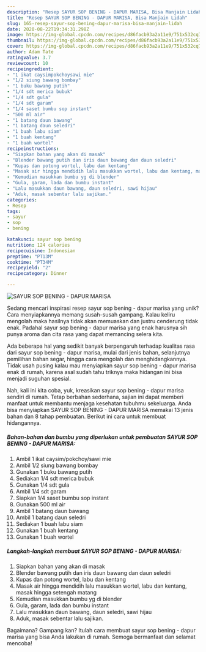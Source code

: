 ```yaml
---
description: "Resep SAYUR SOP BENING - DAPUR MARISA, Bisa Manjain Lidah"
title: "Resep SAYUR SOP BENING - DAPUR MARISA, Bisa Manjain Lidah"
slug: 165-resep-sayur-sop-bening-dapur-marisa-bisa-manjain-lidah
date: 2020-08-22T19:34:31.298Z
image: https://img-global.cpcdn.com/recipes/d86facb93a2a11e9/751x532cq70/sayur-sop-bening-dapur-marisa-foto-resep-utama.jpg
thumbnail: https://img-global.cpcdn.com/recipes/d86facb93a2a11e9/751x532cq70/sayur-sop-bening-dapur-marisa-foto-resep-utama.jpg
cover: https://img-global.cpcdn.com/recipes/d86facb93a2a11e9/751x532cq70/sayur-sop-bening-dapur-marisa-foto-resep-utama.jpg
author: Adam Tate
ratingvalue: 3.7
reviewcount: 10
recipeingredient:
- "1 ikat caysimpokchoysawi mie"
- "1/2 siung bawang bombay"
- "1 buku bawang putih"
- "1/4 sdt merica bubuk"
- "1/4 sdt gula"
- "1/4 sdt garam"
- "1/4 saset bumbu sop instant"
- "500 ml air"
- "1 batang daun bawang"
- "1 batang daun seledri"
- "1 buah labu siam"
- "1 buah kentang"
- "1 buah wortel"
recipeinstructions:
- "Siapkan bahan yang akan di masak"
- "Blender bawang putih dan iris daun bawang dan daun seledri"
- "Kupas dan potong wortel, labu dan kentang"
- "Masak air hingga mendidih lalu masukkan wortel, labu dan kentang, masak hingga setengah matang"
- "Kemudian masukkan bumbu yg di blender"
- "Gula, garam, lada dan bumbu instant"
- "Lalu masukkan daun bawang, daun seledri, sawi hijau"
- "Aduk, masak sebentar lalu sajikan."
categories:
- Resep
tags:
- sayur
- sop
- bening

katakunci: sayur sop bening 
nutrition: 124 calories
recipecuisine: Indonesian
preptime: "PT13M"
cooktime: "PT34M"
recipeyield: "2"
recipecategory: Dinner

---
```



![SAYUR SOP BENING - DAPUR MARISA](https://img-global.cpcdn.com/recipes/d86facb93a2a11e9/751x532cq70/sayur-sop-bening-dapur-marisa-foto-resep-utama.jpg)

Sedang mencari inspirasi resep sayur sop bening - dapur marisa yang unik? Cara menyiapkannya memang susah-susah gampang. Kalau keliru mengolah maka hasilnya tidak akan memuaskan dan justru cenderung tidak enak. Padahal sayur sop bening - dapur marisa yang enak harusnya sih punya aroma dan cita rasa yang dapat memancing selera kita.

Ada beberapa hal yang sedikit banyak berpengaruh terhadap kualitas rasa dari sayur sop bening - dapur marisa, mulai dari jenis bahan, selanjutnya pemilihan bahan segar, hingga cara mengolah dan menghidangkannya. Tidak usah pusing kalau mau menyiapkan sayur sop bening - dapur marisa enak di rumah, karena asal sudah tahu triknya maka hidangan ini bisa menjadi suguhan spesial.




Nah, kali ini kita coba, yuk, kreasikan sayur sop bening - dapur marisa sendiri di rumah. Tetap berbahan sederhana, sajian ini dapat memberi manfaat untuk membantu menjaga kesehatan tubuhmu sekeluarga. Anda bisa menyiapkan SAYUR SOP BENING - DAPUR MARISA memakai 13 jenis bahan dan 8 tahap pembuatan. Berikut ini cara untuk membuat hidangannya.

<!--inarticleads1-->

##### Bahan-bahan dan bumbu yang diperlukan untuk pembuatan SAYUR SOP BENING - DAPUR MARISA:

1. Ambil 1 ikat caysim/pokchoy/sawi mie
1. Ambil 1/2 siung bawang bombay
1. Gunakan 1 buku bawang putih
1. Sediakan 1/4 sdt merica bubuk
1. Gunakan 1/4 sdt gula
1. Ambil 1/4 sdt garam
1. Siapkan 1/4 saset bumbu sop instant
1. Gunakan 500 ml air
1. Ambil 1 batang daun bawang
1. Ambil 1 batang daun seledri
1. Sediakan 1 buah labu siam
1. Gunakan 1 buah kentang
1. Gunakan 1 buah wortel




<!--inarticleads2-->

##### Langkah-langkah membuat SAYUR SOP BENING - DAPUR MARISA:

1. Siapkan bahan yang akan di masak
1. Blender bawang putih dan iris daun bawang dan daun seledri
1. Kupas dan potong wortel, labu dan kentang
1. Masak air hingga mendidih lalu masukkan wortel, labu dan kentang, masak hingga setengah matang
1. Kemudian masukkan bumbu yg di blender
1. Gula, garam, lada dan bumbu instant
1. Lalu masukkan daun bawang, daun seledri, sawi hijau
1. Aduk, masak sebentar lalu sajikan.




Bagaimana? Gampang kan? Itulah cara membuat sayur sop bening - dapur marisa yang bisa Anda lakukan di rumah. Semoga bermanfaat dan selamat mencoba!
